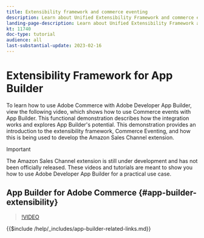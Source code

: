 ```yaml
---
title: Extensibility framework and commerce eventing
description: Learn about Unified Extensibility Framework and commerce evening
landing-page-description: Learn about Unified Extensibility Framework and commerce evening
kt: 11740
doc-type: tutorial
audience: all
last-substantial-update: 2023-02-16
---
```


# Extensibility Framework for App Builder

To learn how to use Adobe Commerce with Adobe Developer App Builder, view the following video, which shows how to use Commerce events with App Builder. This functional demonstration describes how the integration works and explores App Builder's potential. This demonstration provides an introduction to the extensibility framework, Commerce Eventing, and how this is being used to develop the Amazon Sales Channel extension. 

>[!IMPORTANT]
>
>The Amazon Sales Channel extension is still under development and has not been officially released.  These videos and tutorials are meant to show you how to use Adobe Developer App Builder for a practical use case.

## App Builder for Adobe Commerce {#app-builder-extensibility}

>[!VIDEO](https://video.tv.adobe.com/v/3413328)

{{$include /help/_includes/app-builder-related-links.md}}
